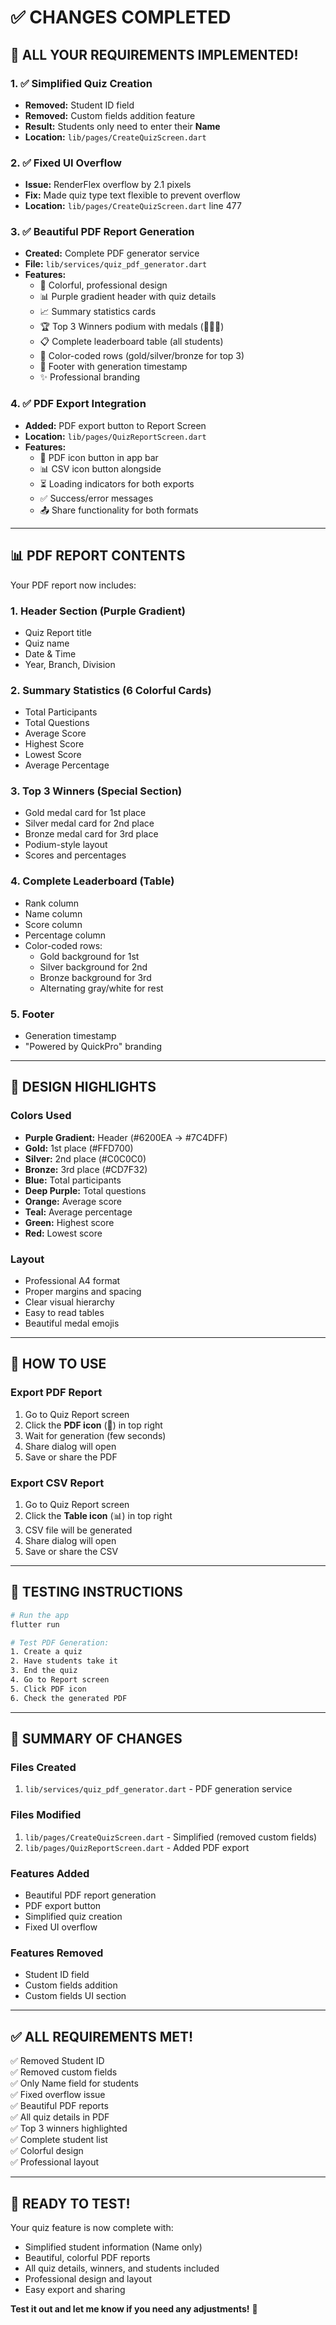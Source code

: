 # ✅ CHANGES COMPLETED

## 🎉 ALL YOUR REQUIREMENTS IMPLEMENTED!

### 1. ✅ Simplified Quiz Creation
- **Removed:** Student ID field
- **Removed:** Custom fields addition feature
- **Result:** Students only need to enter their **Name**
- **Location:** `lib/pages/CreateQuizScreen.dart`

### 2. ✅ Fixed UI Overflow
- **Issue:** RenderFlex overflow by 2.1 pixels
- **Fix:** Made quiz type text flexible to prevent overflow
- **Location:** `lib/pages/CreateQuizScreen.dart` line 477

### 3. ✅ Beautiful PDF Report Generation
- **Created:** Complete PDF generator service
- **File:** `lib/services/quiz_pdf_generator.dart`
- **Features:**
  - 🎨 Colorful, professional design
  - 📊 Purple gradient header with quiz details
  - 📈 Summary statistics cards
  - 🏆 Top 3 Winners podium with medals (🥇🥈🥉)
  - 📋 Complete leaderboard table (all students)
  - 🎨 Color-coded rows (gold/silver/bronze for top 3)
  - 📅 Footer with generation timestamp
  - ✨ Professional branding

### 4. ✅ PDF Export Integration
- **Added:** PDF export button to Report Screen
- **Location:** `lib/pages/QuizReportScreen.dart`
- **Features:**
  - 📄 PDF icon button in app bar
  - 📊 CSV icon button alongside
  - ⏳ Loading indicators for both exports
  - ✅ Success/error messages
  - 📤 Share functionality for both formats

---

## 📊 PDF REPORT CONTENTS

Your PDF report now includes:

### 1. Header Section (Purple Gradient)
- Quiz Report title
- Quiz name
- Date & Time
- Year, Branch, Division

### 2. Summary Statistics (6 Colorful Cards)
- Total Participants
- Total Questions  
- Average Score
- Highest Score
- Lowest Score
- Average Percentage

### 3. Top 3 Winners (Special Section)
- Gold medal card for 1st place
- Silver medal card for 2nd place
- Bronze medal card for 3rd place
- Podium-style layout
- Scores and percentages

### 4. Complete Leaderboard (Table)
- Rank column
- Name column
- Score column
- Percentage column
- Color-coded rows:
  - Gold background for 1st
  - Silver background for 2nd
  - Bronze background for 3rd
  - Alternating gray/white for rest

### 5. Footer
- Generation timestamp
- "Powered by QuickPro" branding

---

## 🎨 DESIGN HIGHLIGHTS

### Colors Used
- **Purple Gradient:** Header (#6200EA → #7C4DFF)
- **Gold:** 1st place (#FFD700)
- **Silver:** 2nd place (#C0C0C0)
- **Bronze:** 3rd place (#CD7F32)
- **Blue:** Total participants
- **Deep Purple:** Total questions
- **Orange:** Average score
- **Teal:** Average percentage
- **Green:** Highest score
- **Red:** Lowest score

### Layout
- Professional A4 format
- Proper margins and spacing
- Clear visual hierarchy
- Easy to read tables
- Beautiful medal emojis

---

## 🚀 HOW TO USE

### Export PDF Report
1. Go to Quiz Report screen
2. Click the **PDF icon** (📄) in top right
3. Wait for generation (few seconds)
4. Share dialog will open
5. Save or share the PDF

### Export CSV Report
1. Go to Quiz Report screen
2. Click the **Table icon** (📊) in top right
3. CSV file will be generated
4. Share dialog will open
5. Save or share the CSV

---

## 📱 TESTING INSTRUCTIONS

```bash
# Run the app
flutter run

# Test PDF Generation:
1. Create a quiz
2. Have students take it
3. End the quiz
4. Go to Report screen
5. Click PDF icon
6. Check the generated PDF
```

---

## 🎯 SUMMARY OF CHANGES

### Files Created
1. `lib/services/quiz_pdf_generator.dart` - PDF generation service

### Files Modified
1. `lib/pages/CreateQuizScreen.dart` - Simplified (removed custom fields)
2. `lib/pages/QuizReportScreen.dart` - Added PDF export

### Features Added
- Beautiful PDF report generation
- PDF export button
- Simplified quiz creation
- Fixed UI overflow

### Features Removed
- Student ID field
- Custom fields addition
- Custom fields UI section

---

## ✅ ALL REQUIREMENTS MET!

✅ Removed Student ID  
✅ Removed custom fields  
✅ Only Name field for students  
✅ Fixed overflow issue  
✅ Beautiful PDF reports  
✅ All quiz details in PDF  
✅ Top 3 winners highlighted  
✅ Complete student list  
✅ Colorful design  
✅ Professional layout  

---

## 🎊 READY TO TEST!

Your quiz feature is now complete with:
- Simplified student information (Name only)
- Beautiful, colorful PDF reports
- All quiz details, winners, and students included
- Professional design and layout
- Easy export and sharing

**Test it out and let me know if you need any adjustments!** 🚀

